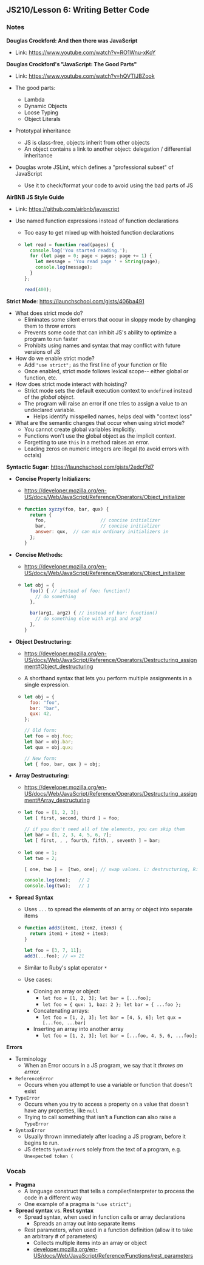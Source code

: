 ## JS210/Lesson 6: Writing Better Code



### Notes

**Douglas Crockford: And then there was JavaScript**

* Link: https://www.youtube.com/watch?v=RO1Wnu-xKoY

**Douglas Crockford's "JavaScript: The Good Parts"**

* Link: https://www.youtube.com/watch?v=hQVTIJBZook

* The good parts:
  * Lambda
  * Dynamic Objects
  * Loose Typing
  * Object Literals
* Prototypal inheritance
  * JS is class-free, objects inherit from other objects
  * An object contains a link to another object: delegation / differential inheritance
* Douglas wrote JSLint, which defines a "professional subset" of JavaScript
  * Use it to check/format your code to avoid using the bad parts of JS

**AirBNB JS Style Guide**

* Link: https://github.com/airbnb/javascript

* Use named function expressions instead of function declarations

  * Too easy to get mixed up with hoisted function declarations

  * ```javascript
    let read = function read(pages) {
      console.log('You started reading.');
      for (let page = 0; page < pages; page += 1) {
        let message = 'You read page ' + String(page);
        console.log(message);
      }
    };
    
    read(400);
    ```

**Strict Mode**: https://launchschool.com/gists/406ba491

* What does strict mode do?
  * Eliminates some silent errors that occur in sloppy mode by changing them to throw errors
  * Prevents some code that can inhibit JS's ability to optimize a program to run faster
  * Prohibits using names and syntax that may conflict with future versions of JS
* How do we enable strict mode?
  * Add `"use strict";` as the first line of your function or file
  * Once enabled, strict mode follows lexical scope-- either global or function, etc.
* How does strict mode interact with hoisting?
  * Strict mode sets the default execution context to `undefined` instead of the *global object*.
  * The program will raise an error if one tries to assign a value to an undeclared variable.
    * Helps identify misspelled names, helps deal with "context loss"
* What are the semantic changes that occur when using strict mode?
  * You cannot create global variables implicitly.
  * Functions won't use the global object as the implicit context.
  * Forgetting to use `this` in a method raises an error.
  * Leading zeros on numeric integers are illegal (to avoid errors with octals)

**Syntactic Sugar**: https://launchschool.com/gists/2edcf7d7

* **Concise Property Initializers:**

  * https://developer.mozilla.org/en-US/docs/Web/JavaScript/Reference/Operators/Object_initializer

  * ```javascript
    function xyzzy(foo, bar, qux) {
      return {
        foo,					// concise initializer
        bar,					// concise initializer
        answer: qux,  // can mix ordinary initializers in
      };
    }
    ```

* **Concise Methods:**

  * https://developer.mozilla.org/en-US/docs/Web/JavaScript/Reference/Operators/Object_initializer

  * ```javascript
    let obj = {
      foo() { // instead of foo: function()
        // do something
      },
    
      bar(arg1, arg2) { // instead of bar: function()
        // do something else with arg1 and arg2
      },
    }
    ```

* **Object Destructuring:**

  * https://developer.mozilla.org/en-US/docs/Web/JavaScript/Reference/Operators/Destructuring_assignment#Object_destructuring

  * A shorthand syntax that lets you perform multiple assignments in a single expression.

  * ```javascript
    let obj = {
      foo: "foo",
      bar: "bar",
      qux: 42,
    };
    
    // Old form:
    let foo = obj.foo;
    let bar = obj.bar;
    let qux = obj.qux;
    
    // New form: 
    let { foo, bar, qux } = obj;
    ```

* **Array Destructuring:**

  * https://developer.mozilla.org/en-US/docs/Web/JavaScript/Reference/Operators/Destructuring_assignment#Array_destructuring

  * ```javascript
    let foo = [1, 2, 3];
    let [ first, second, third ] = foo;
    
    // if you don't need all of the elements, you can skip them
    let bar = [1, 2, 3, 4, 5, 6, 7];
    let [ first, , , fourth, fifth, , seventh ] = bar;
    ```

  * ```javascript
    let one = 1;
    let two = 2;
    
    [ one, two ] =  [two, one]; // swap values. L: destructuring, R: array literal
    
    console.log(one);   // 2
    console.log(two);   // 1
    ```

* **Spread Syntax**

  * Uses `...` to spread the elements of an array or object into separate items

  * ```javascript
    function add3(item1, item2, item3) {
      return item1 + item2 + item3;
    }
    
    let foo = [3, 7, 11];
    add3(...foo); // => 21
    ```

  * Similar to Ruby's splat operator `*`

  * Use cases:

    * Cloning an array or object:
      * `let foo = [1, 2, 3]; let bar = [...foo];`
      * `let foo = { qux: 1, baz: 2 }; let bar = { ...foo };`
    * Concatenating arrays:
      *  `let foo = [1, 2, 3]; let bar = [4, 5, 6]; let qux = [...foo, ...bar]`
    * Inserting an array into another array
      * `let foo = [1, 2, 3]; let bar = [...foo, 4, 5, 6, ...foo];`

**Errors**

* Terminology
  * When an Error occurs in a JS program, we say that it *throws an errror*.
* `ReferenceError`
  * Occurs when you attempt to use a variable or function that doesn't exist
* `TypeError`
  * Occurs when you try to access a property on a value that doesn't have any properties, like `null`
  * Trying to call something that isn't a Function can also raise a `TypeError`
* `SyntaxError`
  * Usually thrown immediately after loading a JS program, before it begins to run.
  * JS detects `SyntaxError`s solely from the text of a program, e.g. `Unexpected token (`

### Vocab

* **Pragma**
  * A language construct that tells a compiler/interpreter to process the code in a different way
  * One example of a pragma is `"use strict";`
* **Spread syntax** vs. **Rest syntax**
  * Spread syntax, when used in function calls or array declarations
    * Spreads an array out into separate items
  * Rest parameters, when used in a function definition (allow it to take an arbitrary # of parameters)
    * Collects multiple items into an array or object
    * [developer.mozilla.org/en-US/docs/Web/JavaScript/Reference/Functions/rest_parameters]()

